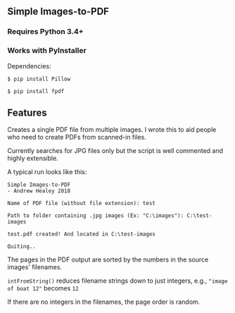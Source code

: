 ## Simple Images-to-PDF


### Requires Python 3.4+
### Works with PyInstaller

Dependencies:

`$ pip install Pillow`

`$ pip install fpdf`

## Features

Creates a single PDF file from multiple images. I wrote this to aid people who need to create PDFs from scanned-in files.

Currently searches for JPG files only but the script is well commented and highly extensible.

A typical run looks like this:

```
Simple Images-to-PDF
- Andrew Healey 2018

Name of PDF file (without file extension): test

Path to folder containing .jpg images (Ex: "C:\images"): C:\test-images

test.pdf created! And located in C:\test-images

Quiting..
```

The pages in the PDF output are sorted by the numbers in the source images' filenames.

`intFromString()` reduces filename strings down to just integers, e.g., `"image of boat 12"` becomes `12`

If there are no integers in the filenames, the page order is random.
